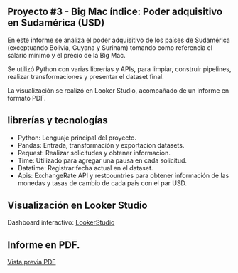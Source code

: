 ## Proyecto #3 - Big Mac índice: Poder adquisitivo en Sudamérica (USD)

En este informe se analiza el poder adquisitivo de los países de Sudamérica (exceptuando Bolivia, Guyana y Surinam) tomando como referencia el salario mínimo y el precio de la Big Mac.

Se utilizó Python con varias librerías y APIs, para limpiar, construir pipelines, realizar transformaciones y presentar el dataset final.

La visualización se realizó en Looker Studio, acompañado de un informe en formato PDF.

## librerías y tecnologías 

- Python: Lenguaje principal del proyecto.
- Pandas: Entrada, transformación y exportacion datasets.
- Request: Realizar solicitudes y obtener informacion.
- Time: Utilizado para agregar una pausa en cada solicitud.
- Datatime: Registrar fecha actual en el dataset.
- Apis: ExchangeRate API y restcountries para obtener información de las monedas y tasas de cambio de cada pais con el par USD.

## Visualización en Looker Studio

Dashboard interactivo:
[LookerStudio](https://lookerstudio.google.com/s/t7lXhYhp178)

## Informe en PDF.

[Vista previa PDF]()





